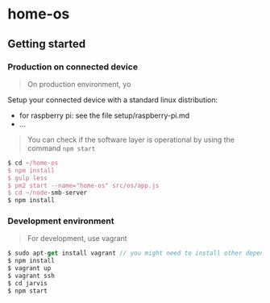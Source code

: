 # home-os

## Getting started

### Production on connected device

> On production environment, yo

Setup your connected device with a standard linux distribution:

* for raspberry pi: see the file setup/raspberry-pi.md
* ...

> You can check if the software layer is operational by using the command `npm start`

```javascript
$ cd ~/home-os
$ npm install
$ gulp less
$ pm2 start --name="home-os" src/os/app.js
$ cd ~/node-smb-server
$ npm install
```


### Development environment

> For development, use vagrant

```javascript
$ sudo apt-get install vagrant // you might need to install other dependencies
$ npm install
$ vagrant up
$ vagrant ssh
$ cd jarvis
$ npm start
```
